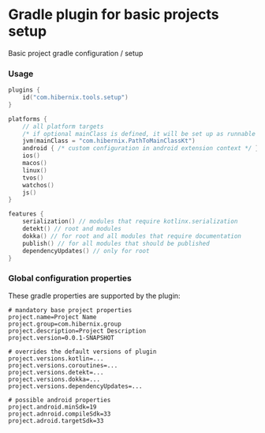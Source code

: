 # Gradle plugin for basic projects setup

Basic project gradle configuration / setup

### Usage

```kotlin
plugins {
    id("com.hibernix.tools.setup")
}

platforms {
    // all platform targets
    /* if optional mainClass is defined, it will be set up as runnable java app and will bundle all dependencies into the (fat)jar */
    jvm(mainClass = "com.hibernix.PathToMainClassKt")
    android { /* custom configuration in android extension context */ }
    ios()
    macos()
    linux()
    tvos()
    watchos()
    js()
}

features {
    serialization() // modules that require kotlinx.serialization
    detekt() // root and modules
    dokka() // for root and all modules that require documentation
    publish() // for all modules that should be published
    dependencyUpdates() // only for root
}
```

### Global configuration properties

These gradle properties are supported by the plugin:
```properties
# mandatory base project properties
project.name=Project Name
project.group=com.hibernix.group
project.description=Project Description
project.version=0.0.1-SNAPSHOT

# overrides the default versions of plugin
project.versions.kotlin=...
project.versions.coroutines=...
project.versions.detekt=...
project.versions.dokka=...
project.versions.dependencyUpdates=...

# possible android properties
project.android.minSdk=19
project.adnroid.compileSdk=33
project.adroid.targetSdk=33
```
